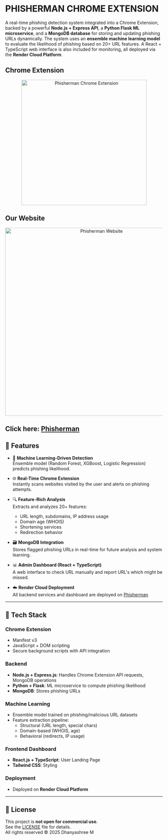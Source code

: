 
# PHISHERMAN CHROME EXTENSION

A real-time phishing detection system integrated into a Chrome Extension, backed by a powerful **Node.js + Express API**, a **Python Flask ML microservice**, and a **MongoDB database** for storing and updating phishing URLs dynamically. The system uses an **ensemble machine learning model** to evaluate the likelihood of phishing based on 20+ URL features. A React + TypeScript web interface is also included for monitoring, all deployed via the **Render Cloud Platform**.

## Chrome Extension
<p align="center">
  <img src="https://github.com/user-attachments/assets/85a353e0-5371-4434-86a5-6a166dba9921" alt="Phisherman Chrome Extension" height="400"/>
</p>

## Our Website

<p align="center">
  <img src="https://github.com/user-attachments/assets/83d73600-9e20-4c7b-8ed7-2b54ea39a4e5" alt="Phisherman Website" width="600"/>
</p>

Click here: [Phisherman](https://phisherman-extension.onrender.com/)
---

## 🚀 Features

- 🧠 **Machine Learning-Driven Detection**  
  Ensemble model (Random Forest, XGBoost, Logistic Regression) predicts phishing likelihood.

- 🌐 **Real-Time Chrome Extension**  
  Instantly scans websites visited by the user and alerts on phishing attempts.

- 🔍 **Feature-Rich Analysis**  
  Extracts and analyzes 20+ features:
  - URL length, subdomains, IP address usage
  - Domain age (WHOIS)
  - Shortening services
  - Redirection behavior

- 🗃️ **MongoDB Integration**  
  Stores flagged phishing URLs in real-time for future analysis and system learning.

- 📊 **Admin Dashboard (React + TypeScript)**  
  A web interface to check URL manually and report URL's which might be missed.

- ☁️ **Render Cloud Deployment**  
  All backend services and dashboard are deployed on [Phisherman](https://phisherman-extension.onrender.com/)

---

## 🧠 Tech Stack

### Chrome Extension
- Manifest v3
- JavaScript + DOM scripting
- Secure background scripts with API integration

### Backend
- **Node.js + Express.js**: Handles Chrome Extension API requests, MongoDB operations
- **Python + Flask**: ML microservice to compute phishing likelihood
- **MongoDB**: Stores phishing URLs
  
### Machine Learning
- Ensemble model trained on phishing/malicious URL datasets
- Feature extraction pipeline:
  - Structural (URL length, special chars)
  - Domain-based (WHOIS, age)
  - Behavioral (redirects, IP usage)

### Frontend Dashboard
- **React.js + TypeScript**: User Landing Page
- **Tailwind CSS**: Styling

### Deployment
- Deployed on **Render Cloud Platform**

---

## 📄 License

This project is **not open for commercial use**.  
See the [LICENSE](License) file for details.  
All rights reserved © 2025 Dhanyashree M



